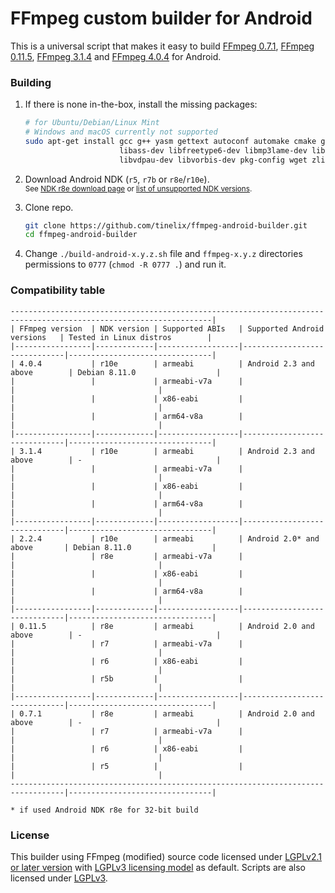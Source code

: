 # FFmpeg custom builder for Android
This is a universal script that makes it easy to build [FFmpeg 0.7.1](https://github.com/FFmpeg/FFmpeg/tree/n0.7.1), [FFmpeg 0.11.5](https://github.com/FFmpeg/FFmpeg/tree/n0.11.5), [FFmpeg 3.1.4](https://github.com/FFmpeg/FFmpeg/tree/n3.1.4) and [FFmpeg 4.0.4](https://github.com/FFmpeg/FFmpeg/tree/n4.0.4) for Android.

### Building
1. If there is none in-the-box, install the missing packages:
   
   ```sh
   # for Ubuntu/Debian/Linux Mint
   # Windows and macOS currently not supported
   sudo apt-get install gcc g++ yasm gettext autoconf automake cmake git git-core \
                        libass-dev libfreetype6-dev libmp3lame-dev libsdl2-dev libtool \
                        libvdpau-dev libvorbis-dev pkg-config wget zlib1g-dev texinfo
   ```
3. Download Android NDK (`r5`, `r7b` or `r8e`/`r10e`). \
   <sub>See [NDK r8e download page](http://web.archive.org/web/20130629195058/http://developer.android.com/tools/sdk/ndk/index.html#Downloads) or [list of unsupported NDK versions](https://github.com/android/ndk/wiki/Unsupported-Downloads).</sub>
5. Clone repo.
   
   ```sh
   git clone https://github.com/tinelix/ffmpeg-android-builder.git
   cd ffmpeg-android-builder
   ```
7. Change `./build-android-x.y.z.sh` file and `ffmpeg-x.y.z` directories permissions to `0777` (`chmod -R 0777 .`) and run it.

### Compatibility table

```
-------------------------------------------------------------------------------------------------------------------|
| FFmpeg version  | NDK version | Supported ABIs   | Supported Android versions   | Tested in Linux distros        |
|-----------------|-------------|------------------|------------------------------|--------------------------------|
| 4.0.4           | r10e        | armeabi          | Android 2.3 and above        | Debian 8.11.0                  |
|                 |             | armeabi-v7a      |                              |                                |
|                 |             | x86-eabi         |                              |                                |
|                 |             | arm64-v8a        |                              |                                |
|-----------------|-------------|------------------|------------------------------|--------------------------------|
| 3.1.4           | r10e        | armeabi          | Android 2.3 and above        | -                              |
|                 |             | armeabi-v7a      |                              |                                |
|                 |             | x86-eabi         |                              |                                |
|                 |             | arm64-v8a        |                              |                                |
|-----------------|-------------|------------------|------------------------------|--------------------------------|
| 2.2.4           | r10e        | armeabi          | Android 2.0* and above       | Debian 8.11.0                  |
|                 | r8e         | armeabi-v7a      |                              |                                |
|                 |             | x86-eabi         |                              |                                |
|                 |             | arm64-v8a        |                              |                                |
|-----------------|-------------|------------------|------------------------------|--------------------------------|
| 0.11.5          | r8e         | armeabi          | Android 2.0 and above        | -                              |
|                 | r7          | armeabi-v7a      |                              |                                |
|                 | r6          | x86-eabi         |                              |                                |
|                 | r5b         |                  |                              |                                |
|-----------------|-------------|------------------|------------------------------|--------------------------------|
| 0.7.1           | r8e         | armeabi          | Android 2.0 and above        | -                              |
|                 | r7          | armeabi-v7a      |                              |                                |
|                 | r6          | x86-eabi         |                              |                                |
|                 | r5          |                  |                              |                                |
----------------------------------------------------------------------------------|--------------------------------|

* if used Android NDK r8e for 32-bit build
```

### License
This builder using FFmpeg (modified) source code licensed under [LGPLv2.1 or later version](https://github.com/tinelix/ffmpeg-android-builder/blob/main/COPYING.FFMPEG.LGPLv2.1) with [LGPLv3 licensing model](https://github.com/tinelix/ffmpeg-android-builder/blob/main/COPYING.FFMPEG.LGPLv3) as default. Scripts are also licensed under [LGPLv3](https://github.com/tinelix/ffmpeg-android-builder/blob/main/COPYING.BUILDER).
